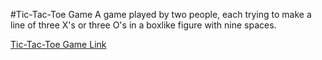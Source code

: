 #Tic-Tac-Toe Game
A game played by two people, each trying to make a line of three X's or three O's in a boxlike figure with nine spaces.

[Tic-Tac-Toe Game Link](https://tic-tac-toe-next-js.vercel.app/)

